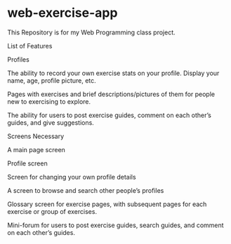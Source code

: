 # web-exercise-app
This Repository is for my Web Programming class project.


List of Features

Profiles

The ability to record your own exercise stats on your profile. Display your name, age, profile picture, etc. 

Pages with exercises and brief descriptions/pictures of them for people new to exercising to explore.

The ability for users to post exercise guides, comment on each other’s guides, and give suggestions.


Screens Necessary

A main page screen

Profile screen

Screen for changing your own profile details

A screen to browse and search other people’s profiles

Glossary screen for exercise pages, with subsequent pages for each exercise or group of exercises. 

Mini-forum for users to post exercise guides, search guides, and comment on each other’s guides.
